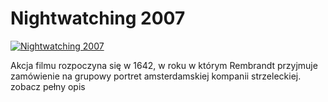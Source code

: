 Nightwatching 2007 
=============
[![Nightwatching 2007 ](http://vidos.pl/images/player.gif)](http://vidos.pl/nightwatching-2007)

 Akcja filmu rozpoczyna się w 1642, w roku w którym Rembrandt przyjmuje zamówienie na grupowy portret amsterdamskiej kompanii strzeleckiej. zobacz pełny opis
